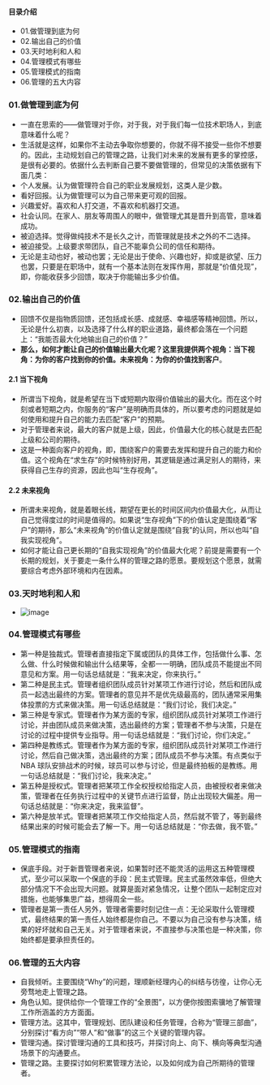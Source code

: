 #### 目录介绍
- 01.做管理到底为何
- 02.输出自己的价值
- 03.天时地利和人和
- 04.管理模式有哪些
- 05.管理模式的指南
- 06.管理的五大内容



### 01.做管理到底为何
- 一直在思索的——做管理对于你，对于我，对于我们每一位技术职场人，到底意味着什么呢？
- 生活就是这样，如果你不主动去争取你想要的，你就不得不接受一些你不想要的。因此，主动规划自己的管理之路，让我们对未来的发展有更多的掌控感，是很有必要的。依据什么去判断自己要不要做管理的，但常见的决策依据有下面几类：
- 个人发展。认为做管理符合自己的职业发展规划，这类人是少数。
- 看好回报。认为做管理可以为自己带来更可观的回报。
- 兴趣爱好。喜欢和人打交道，不喜欢和机器打交道。
- 社会认同。在家人、朋友等周围人的眼中，做管理尤其是晋升到高管，意味着成功。
- 被迫选择。觉得做纯技术不是长久之计，而管理就是技术之外的不二选择。
- 被迫接受。上级要求带团队，自己不能辜负公司的信任和期待。
- 无论是主动也好，被动也罢；无论是出于使命、兴趣也好，抑或是欲望、压力也罢，只要是在职场中，就有一个基本法则在发挥作用，那就是“价值兑现”，即，你能收获多少回馈，取决于你能输出多少价值。



### 02.输出自己的价值
- 回馈不仅是指物质回馈，还包括成长感、成就感、幸福感等精神回馈。所以，无论是什么初衷，以及选择了什么样的职业道路，最终都会落在一个问题上：“我能否最大化地输出自己的价值？”
- **那么，如何才能让自己的价值输出最大化呢？这里我提供两个视角：当下视角：为你的客户找到你的价值。未来视角：为你的价值找到客户**。


#### 2.1 当下视角
- 所谓当下视角，就是希望在当下或短期内取得价值输出的最大化。而在这个时刻或者短期之内，你服务的“客户”是明确而具体的，所以要考虑的问题就是如何使用和提升自己的能力去匹配“客户”的预期。
- 对于管理者来说，最大的客户就是上级，因此，价值最大化的核心就是去匹配上级和公司的期待。
- 这是一种面向客户的视角，即，围绕客户的需要去发挥和提升自己的能力和价值。这个视角在“求生存”的时候特别好用，其逻辑是通过满足别人的期待，来获得自己生存的资源，因此也叫“生存视角”。


#### 2.2 未来视角
- 所谓未来视角，就是着眼长线，期望在更长的时间区间内价值最大化，从而让自己觉得度过的时间是值得的。如果说“生存视角”下的价值认定是围绕着“客户”的期待，那么“未来视角”的价值认定就是围绕“自我”的认同，所以也叫“自我实现视角”。
- 如何才能让自己更长期的“自我实现视角”的价值最大化呢？前提是需要有一个长期的规划，关于要走一条什么样的管理之路的愿景。要规划这个愿景，就需要综合考虑外部环境和内在因素。



### 03.天时地利和人和
- ![image](https://static001.geekbang.org/resource/image/be/60/be6910e6659bd067d30fdda65c543e60.png)



### 04.管理模式有哪些
- 第一种是独裁式。管理者直接指定下属或团队的具体工作，包括做什么事、怎么做、什么时候做和输出什么结果等，全都一一明确，团队成员不能提出不同意见和方案。用一句话总结就是：“我来决定，你来执行。”
- 第二种是民主式。管理者组织团队成员针对某项工作进行讨论，然后和团队成员一起选出最终的方案。管理者的意见并不是优先级最高的，团队通常采用集体投票的方式来做决策。用一句话总结就是：“我们讨论，我们决定。”
- 第三种是专家式。管理者作为某方面的专家，组织团队成员针对某项工作进行讨论，并由团队成员来做决策，选出最终的方案；管理者不参与决策，只是在讨论的过程中提供专业指导。用一句话总结就是：“我们讨论，你们决定。”
- 第四种是教练式。管理者作为某方面的专家，组织团队成员针对某项工作进行讨论，然后自己做决策，选出最终的方案；团队成员不参与决策。有点类似于 NBA 球队安排战术的时候，球员可以参与讨论，但是最终拍板的是教练。用一句话总结就是：“我们讨论，我来决定。”
- 第五种是授权式。管理者把某项工作全权授权给指定人员，由被授权者来做决策，管理者在任务执行过程中的关键节点进行监督，防止出现较大偏差。用一句话总结就是：“你来决定，我来监督”。
- 第六种是放羊式。管理者把某项工作交给指定人员，然后就不管了，等到最终结果出来的时候可能会去了解一下。用一句话总结就是：“你去做，我不管。”


### 05.管理模式的指南
- 保底手段。对于新晋管理者来说，如果暂时还不能灵活的运用这五种管理模式，至少可以采取一个保底的手段：民主式管理。民主式虽然效率低，但绝大部分情况下不会出现大问题。就算是面对紧急情况，让整个团队一起制定应对措施，也能够集思广益，想得周全一些。
- 管理者是第一责任人另外，管理者需要时刻记住一点：无论采取什么管理模式，最终结果的第一责任人始终都是你自己。不要以为自己没有参与决策，结果的好坏就和自己无关。对于管理者来说，不直接参与决策也是一种决策，你始终都是要承担责任的。


### 06.管理的五大内容
- 自我倾听。主要围绕“Why”的问题，理顺新经理内心的纠结与彷徨，让你心无旁骛地走上管理之路。
- 角色认知。提供给你一个管理工作的“全景图”，以方便你按图索骥地了解管理工作所涵盖的方方面面。
- 管理方法。这其中，管理规划、团队建设和任务管理，合称为“管理三部曲”，分别探讨“看方向”“带人”和“做事”的这三个关键的管理内容。
- 管理沟通。探讨管理沟通的工具和技巧，并探讨向上、向下、横向等典型沟通场景下的沟通要点。
- 管理之路。主要探讨如何积累管理方法论，以及如何成为自己所期待的管理者。


















